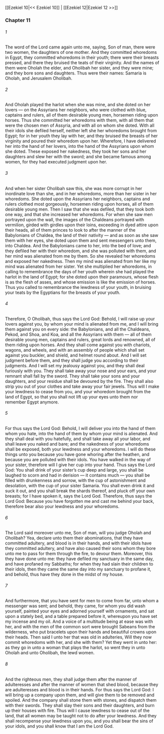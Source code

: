 [[Ezekiel 10|<< Ezekiel 10]]  |  [[Ezekiel 12|Ezekiel 12 >>]]

### Chapter 11
###### 1
The word of the Lord came again unto me, saying, Son of man, there were two women, the daughters of one mother. And they committed whoredoms in Egypt, they committed whoredoms in their youth; there were their breasts pressed, and there they bruised the teats of their virginity. And the names of them were Oholah the elder, and Oholibah her sister, and they were mine; and they bore sons and daughters. Thus were their names: Samaria is Oholah, and Jerusalem Oholibah.

###### 2
And Oholah played the harlot when she was mine, and she doted on her lovers — on the Assyrians her neighbors, who were clothed with blue, captains and rulers, all of them desirable young men, horsemen riding upon horses. Thus she committed her whoredoms with them, with all them that were the chosen men of Assyria, and with all on whom she doted. With all their idols she defiled herself, neither left she her whoredoms brought from Egypt; for in her youth they lay with her, and they bruised the breasts of her virginity and poured their whoredom upon her. Wherefore, I have delivered her into the hand of her lovers, into the hand of the Assyrians upon whom she doted. These exposed her nakedness, they took her sons and her daughters and slew her with the sword; and she became famous among women, for they had executed judgment upon her.

###### 3
And when her sister Oholibah saw this, she was more corrupt in her inordinate love than she, and in her whoredoms, more than her sister in her whoredoms. She doted upon the Assyrians her neighbors, captains and rulers clothed most gorgeously, horsemen riding upon horses, all of them desirable young men. Then I saw that she was defiled, that they took both one way, and that she increased her whoredoms. For when she saw men portrayed upon the wall, the images of the Chaldeans portrayed with vermilion, girded with girdles upon their loins, exceeding in dyed attire upon their heads, all of them princes to look to after the manner of the Babylonians of Chaldea, the land of their nativity — and as soon as she saw them with her eyes, she doted upon them and sent messengers unto them, into Chaldea. And the Babylonians came to her, into the bed of love; and they defiled her with their whoredom, and she was polluted with them, and her mind was alienated from me by them. So she revealed her whoredoms and exposed her nakedness. Then my mind was alienated from her like my mind was alienated from her sister. Yet she multiplied her whoredoms, in calling to remembrance the days of her youth wherein she had played the harlot in the land of Egypt; for she doted upon their paramours, whose flesh is as the flesh of asses, and whose emission is like the emission of horses. Thus you called to remembrance the lewdness of your youth, in bruising your teats by the Egyptians for the breasts of your youth.

###### 4
Therefore, O Oholibah, thus says the Lord God: Behold, I will raise up your lovers against you, by whom your mind is alienated from me, and I will bring them against you on every side: the Babylonians, and all the Chaldeans, Pekod, and Shoa, and Koa, and all the Assyrians with them — all of them desirable young men, captains and rulers, great lords and renowned, all of them riding upon horses. And they shall come against you with chariots, wagons, and wheels, and with an assembly of people which shall set against you buckler, and shield, and helmet round about. And I will set judgment before them, and they shall judge you according to their judgments. And I will set my jealousy against you, and they shall deal furiously with you. They shall take away your nose and your ears, and your remnant shall fall by the sword. They shall take your sons and your daughters, and your residue shall be devoured by the fire. They shall also strip you out of your clothes and take away your fair jewels. Thus will I make your lewdness to cease from you, and your whoredom brought from the land of Egypt, so that you shall not lift up your eyes unto them nor remember Egypt anymore.

###### 5
For thus says the Lord God: Behold, I will deliver you into the hand of them whom you hate, into the hand of them by whom your mind is alienated. And they shall deal with you hatefully, and shall take away all your labor, and shall leave you naked and bare; and the nakedness of your whoredoms shall be exposed, both your lewdness and your whoredoms. I will do these things unto you because you have gone whoring after the heathen, and because you are polluted with their idols. You have walked in the way of your sister, therefore will I give her cup into your hand. Thus says the Lord God: You shall drink of your sister’s cup deep and large, you shall be laughed to scorn and had in derision — it contains much — you shall be filled with drunkenness and sorrow, with the cup of astonishment and desolation, with the cup of your sister Samaria. You shall even drink it and suck it out, and you shall break the shards thereof, and pluck off your own breasts; for I have spoken it, says the Lord God. Therefore, thus says the Lord God: Because you have forgotten me and cast me behind your back, therefore bear also your lewdness and your whoredoms.

###### 6
The Lord said moreover unto me, Son of man, will you judge Oholah and Oholibah? Yea, declare unto them their abominations, that they have committed adultery, and blood is in their hands, and with their idols have they committed adultery, and have also caused their sons whom they bore unto me to pass for them through the fire, to devour them. Moreover, this they have done unto me: they have defiled my sanctuary in the same day, and have profaned my Sabbaths; for when they had slain their children to their idols, then they came the same day into my sanctuary to profane it, and behold, thus have they done in the midst of my house.

###### 7
And furthermore, that you have sent for men to come from far, unto whom a messenger was sent; and behold, they came, for whom you did wash yourself, painted your eyes and adorned yourself with ornaments, and sat upon a stately bed, and a table prepared before it, whereupon you have set my incense and my oil. And a voice of a multitude being at ease was with her, and with the men of the common sort were brought Sabeans from the wilderness, who put bracelets upon their hands and beautiful crowns upon their heads. Then said I unto her that was old in adulteries, Will they now commit whoredoms with her, and she with them? Yet they went in unto her: as they go in unto a woman that plays the harlot, so went they in unto Oholah and unto Oholibah, the lewd women.

###### 8
And the righteous men, they shall judge them after the manner of adulteresses and after the manner of women that shed blood, because they are adulteresses and blood is in their hands. For thus says the Lord God: I will bring up a company upon them, and will give them to be removed and spoiled. And the company shall stone them with stones, and dispatch them with their swords. They shall slay their sons and their daughters, and burn up their houses with fire. Thus will I cause lewdness to cease out of the land, that all women may be taught not to do after your lewdness. And they shall recompense your lewdness upon you, and you shall bear the sins of your idols, and you shall know that I am the Lord God.